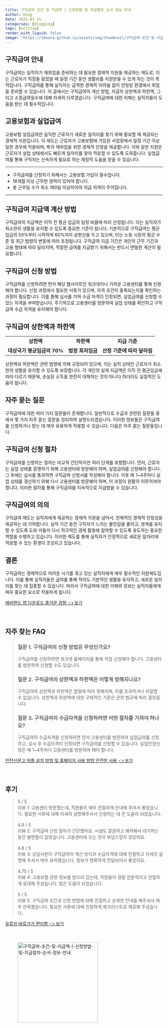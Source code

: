 ```yaml
---
title: 구직급여 조건 및 지급액 | 신청방법 및 지급절차 순서 정보 안내
author: bing
date: 2025-01-31
categories: [Blogging]
tags: [writing]
render_with_liquid: false
image: 'https://24nara.github.io/assets/img/thumbnail/구직급여-조건-및-지급액-|-신청방법-및-지급절차-순서-정보-안내.webp'
---
```



<h2 id='구직급여_안내'>구직급여 안내</h2>

<p>구직급여는 실직자가 재취업을 준비하는 데 필요한 경제적 지원을 제공하는 제도로, 이는 근로자가 직장을 잃었을 때 일정 기간 동안 생활비를 지원받을 수 있게 하는 것이 목적입니다. 구직급여를 통해 실직자는 급격한 경제적 어려움 없이 안정된 환경에서 취업을 준비할 수 있습니다. 이 글에서는 구직급여의 계산 방법, 지급의 상한액과 하한액, 그리고 소정급여일수에 대해 자세히 다루겠습니다. 구직급여에 대한 이해는 실직자들이 도움을 받는 데 필수적입니다.</p>

<h2 id='고용보험과_실업급여'>고용보험과 실업급여</h2>

<p>고용보험 실업급여란 실직한 근로자가 새로운 일자리를 찾기 위해 필요할 때 제공되는 경제적 지원입니다. 이 제도는 근로자가 고용보험에 가입된 사업장에서 일정 기간 이상 일한 경우에 적용되며, 특히 재취업을 위한 경제적 안정을 제공합니다. 이와 같은 지원은 근로자가 실업 상태에서도 빠르게 일자리를 찾아 적응할 수 있도록 도와줍니다. 실업급여를 통해 구직자는 신속하게 필요로 하는 재정적 도움을 받을 수 있습니다.</p>

<hr />

<ul>
    <li>구직급여를 신청하기 위해서는 고용보험 가입이 필수입니다.</li>
    <li>18개월 이상 근무한 경력이 있어야 합니다.</li>
    <li>총 근무일 수가 최소 180일 이상이어야 지급 자격이 주어집니다.</li>
</ul>

<hr />

<h2 id='구직급여_지급액_계산_방법'>구직급여 지급액 계산 방법</h2>

<p>구직급여의 지급액은 이직 전 평균 임금의 일정 비율에 따라 산정됩니다. 이는 실직자가 최소한의 생활을 유지할 수 있도록 중요한 기준이 됩니다. 기본적으로 구직급여는 평균임금의 50%부터 시작하여 60%까지 상한선을 두고 있으며, 이는 노동 시장의 평균 수준 및 최근 법령의 변동에 따라 조정됩니다. 구직급여 지급 기간은 개인의 근무 기간과 고용 형태에 따라 달라지며, 적절한 급여를 지급받기 위해서는 반드시 면밀한 계산이 필요합니다.</p>

<h2 id='구직급여_신청_방법'>구직급여 신청 방법</h2>

<p>구직급여를 신청하려면 먼저 해당 웹사이트인 워크넷이나 가까운 고용센터를 통해 신청해야 합니다. 신청 과정에서 필요한 서류가 있으며, 자격 조건이 충족되는지를 확인하는 과정이 필요합니다. 이를 통해 심사를 거쳐 수급 자격이 인정되면, 실업급여를 신청할 수 있는 자격을 부여받습니다. 주기적으로 고용센터를 방문하여 실업 상태를 확인하고 구직급여 수급 자격을 유지해야 합니다.</p>

<h2 id='구직급여_상한액_하한액'>구직급여 상한액과 하한액</h2>

<table>
    <tr>
        <td style="text-align: center; height: 17px;"><b>상한액</b></td>
        <td style="text-align: center; height: 17px;"><b>하한액</b></td>
        <td style="text-align: center; height: 17px;"><b>지급 기준</b></td>
    </tr>
    <tr>
        <td style="text-align: center; height: 17px;"><b>대상국가 평균임금의 70%</b></td>
        <td style="text-align: center; height: 17px;"><b>법정 최저임금</b></td>
        <td style="text-align: center; height: 17px;"><b>산정 기준에 따라 달라짐</b></td>
    </tr>
</table>

<p>상한액과 하한액은 관련 법령에 의해 규정되어 있으며, 이는 실직 상태인 근로자가 최소한의 생활을 유지할 수 있도록 보장합니다. 각 개인의 실제 지급액은 이직 전 평균임금에 따라 다르기 때문에, 손실된 소득을 완전히 대체하는 것이 아니다 하더라도 실질적인 도움이 됩니다.</p>

<h2 id='자주_묻는_질문'>자주 묻는 질문</h2>

<p>구직급여에 대한 여러 가지 질문들이 존재합니다. 일반적으로 수급과 관련된 질문들 중에서 몇 가지 자주 묻는 질문을 정리하여 설명드리겠습니다. 이러한 정보들은 구직급여를 신청하거나 받는 데 매우 유용하게 작용할 수 있습니다. 다음은 자주 묻는 질문들입니다.</p>

<h2 id='구직급여_신청_절차'>구직급여 신청 절차</h2>

<p>구직급여를 신청하는 절차는 비교적 간단하지만 여러 단계를 포함합니다. 먼저, 근로자는 실업 상태를 증명하기 위해 고용센터에 방문해야 하며, 실업급여를 신청해야 합니다. 그 후에는 심사를 통과하면 구직급여 신청서를 작성해야 합니다. 이후 매 1~4주마다 실업 상태를 갱신하기 위해 다시 고용센터를 방문해야 하며, 이 과정이 원활히 이루어져야 합니다. 이러한 절차를 통해 구직급여를 지속적으로 지급받을 수 있습니다.</p>

<h2 id='구직급여의_의의'>구직급여의 의의</h2>

<p>구직급여 제도는 실직자에게 제공하는 경제적 지원을 넘어서, 전체적인 경제적 안정성을 제공하는 데 기여합니다. 실직 기간 동안 구직자가 느끼는 불안감을 줄이고, 생계를 유지할 수 있도록 도와 이들이 다시 적극적인 경제 활동에 참여할 수 있도록 유도하는 중요한 역할을 수행하고 있습니다. 이러한 제도를 통해 실직자가 안정적으로 새로운 일자리에 적응할 수 있는 환경이 조성되고 있습니다.</p>

<h2 id='결론'>결론</h2>

<p>구직급여는 경제적으로 어려운 시기를 겪고 있는 실직자에게 매우 필수적인 지원제도입니다. 이를 통해 실직자들은 급여를 통해 적어도 기본적인 생활을 유지하고, 새로운 일자리를 찾는 데 집중할 수 있습니다. 따라서 구직급여에 대한 이해와 정보는 실직자들에게 매우 중요한 요소로 작용하게 됩니다.</p>


<p><a class="click-button" title="에버랜드 앱 다운로드 즐거운 경험" href="https://24nara.github.io/posts/%EC%97%90%EB%B2%84%EB%9E%9C%EB%93%9C-%EC%95%B1-%EB%8B%A4%EC%9A%B4%EB%A1%9C%EB%93%9C-%EC%A6%90%EA%B1%B0%EC%9A%B4-%EA%B2%BD%ED%97%98/" rel="dofollow">에버랜드 앱 다운로드 즐거운 경험 👈 보기</a></p><br>
<h2 id='자주_찾는_FAQ'>자주 찾는 FAQ</h2>
<div itemscope="" itemtype="https://schema.org/FAQPage"> 
<blockquote> 
<div itemscope="" itemprop="mainEntity" itemtype="https://schema.org/Question"> 
<h3 itemprop="name">질문 1. 구직급여의 신청 방법은 무엇인가요?</h3> 
<div itemscope="" itemprop="acceptedAnswer" itemtype="https://schema.org/Answer"> 
<span itemprop="text"> 
<p>구직급여를 신청하려면 워크넷 홈페이지를 통해 직접 신청해야 합니다. 고용센터를 방문하여 신청할 수도 있습니다.</p> 
</span> 
</div> 
</div> 

<div itemscope="" itemprop="mainEntity" itemtype="https://schema.org/Question"> 
<h3 itemprop="name">질문 2. 구직급여의 상한액과 하한액은 어떻게 정해지나요?</h3> 
<div itemscope="" itemprop="acceptedAnswer" itemtype="https://schema.org/Answer"> 
<span itemprop="text"> 
<p>구직급여의 상한액과 하한액은 법령에 따라 정해지며, 이를 초과하거나 미달할 수 없습니다. 상한액과 하한액에 대한 구체적인 기준은 관련 법규에 따라 결정됩니다.</p> 
</span> 
</div> 
</div> 

<div itemscope="" itemprop="mainEntity" itemtype="https://schema.org/Question"> 
<h3 itemprop="name">질문 3. 구직급여의 수급자격을 신청하려면 어떤 절차를 거쳐야 하나요?</h3> 
<div itemscope="" itemprop="acceptedAnswer" itemtype="https://schema.org/Answer"> 
<span itemprop="text"> 
<p>구직급여의 수급자격을 신청하려면 먼저 고용센터를 방문하여 실업급여를 신청하고, 심사 후 수급자격이 인정되면 구직급여를 신청할 수 있습니다. 실업인정신청은 매 1~4주마다 고용센터를 방문하여 해야 합니다.</p> 
</span> 
</div> 
</div> 
</blockquote> 
</div>
<p><a class="click-button" title="안전신문고 어플 설치 방법 및 홈페이지 사용 방법 안전한 사용" href="https://24nara.github.io/posts/%EC%95%88%EC%A0%84%EC%8B%A0%EB%AC%B8%EA%B3%A0-%EC%96%B4%ED%94%8C-%EC%84%A4%EC%B9%98-%EB%B0%A9%EB%B2%95-%EB%B0%8F-%ED%99%88%ED%8E%98%EC%9D%B4%EC%A7%80-%EC%82%AC%EC%9A%A9-%EB%B0%A9%EB%B2%95-%EC%95%88%EC%A0%84%ED%95%9C-%EC%82%AC%EC%9A%A9/" rel="dofollow">안전신문고 어플 설치 방법 및 홈페이지 사용 방법 안전한 사용 👈 보기</a></p><br>
<h2 id='후기'>후기</h2>
<div itemscope itemtype="https://schema.org/Product">
  <blockquote>
  <div itemprop="review" itemscope itemtype="https://schema.org/Review">
      <div itemprop="reviewRating" itemscope itemtype="https://schema.org/Rating"> <span itemprop="ratingValue">5</span> / <span itemprop="bestRating">5</span> </div>
      <span itemprop="reviewBody">리뷰 1: 고용센터 방문했는데, 직원들이 매우 친절하게 안내해 주셔서 좋았습니다. 필요한 서류에 대해 자세히 설명해주셔서 신청하는 데 큰 도움이 되었습니다.</span>
  </div>
  <br>
  <div itemprop="review" itemscope itemtype="https://schema.org/Review">
      <div itemprop="reviewRating" itemscope itemtype="https://schema.org/Rating"> <span itemprop="ratingValue">4.9</span> / <span itemprop="bestRating">5</span> </div>
      <span itemprop="reviewBody">리뷰 2: 구직급여 신청 절차가 간단했어요. 시설도 깔끔하고 쾌적해서 대기하는 동안 불편함이 없었습니다. 고용센터에 오는 것이 부담스럽지 않았어요.</span>
  </div>
  <br>
  <div itemprop="review" itemscope itemtype="https://schema.org/Review">
      <div itemprop="reviewRating" itemscope itemtype="https://schema.org/Rating"> <span itemprop="ratingValue">4.8</span> / <span itemprop="bestRating">5</span> </div>
      <span itemprop="reviewBody">리뷰 3: 상담사분이 구직급여의 계산 방식과 수급자격에 대해 친절하고 자세히 설명해 주셔서 매우 유익했습니다. 정보가 명확하게 전달되어서 좋았어요.</span>
  </div>
  <br>
  <div itemprop="review" itemscope itemtype="https://schema.org/Review">
      <div itemprop="reviewRating" itemscope itemtype="https://schema.org/Rating"> <span itemprop="ratingValue">4.75</span> / <span itemprop="bestRating">5</span> </div>
      <span itemprop="reviewBody">리뷰 4: 고용보험 관련 정보를 받으러 갔는데, 직원들이 정말 전문적이고 친절하게 응대해 주셨습니다. 많은 도움이 되었습니다.</span>
  </div>
  <br>
  <div itemprop="review" itemscope itemtype="https://schema.org/Review">
      <div itemprop="reviewRating" itemscope itemtype="https://schema.org/Rating"> <span itemprop="ratingValue">5</span> / <span itemprop="bestRating">5</span> </div>
      <span itemprop="reviewBody">리뷰 5: 구직급여 조건과 신청 방법에 대해 친절하고 상세한 안내를 해주셔서 매우 만족했습니다. 필요한 서류에 대해 친절하게 체크리스트로 제공해 주셨습니다.</span>
  </div>
  </blockquote>
</div>
<p><a class="click-button" title="유튜브 바로가기 편리함" href="https://24nara.github.io/posts/%EC%9C%A0%ED%8A%9C%EB%B8%8C-%EB%B0%94%EB%A1%9C%EA%B0%80%EA%B8%B0-%ED%8E%B8%EB%A6%AC%ED%95%A8/" rel="dofollow">유튜브 바로가기 편리함 👈 보기</a></p><br>
<figure class="image"><img src="https://24nara.github.io/assets/img/thumbnail/구직급여-조건-및-지급액-|-신청방법-및-지급절차-순서-정보-안내.webp" alt="구직급여-조건-및-지급액-|-신청방법-및-지급절차-순서-정보-안내" width="256" height="256"></figure>